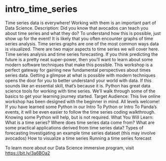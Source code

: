 # intro_time_series
Time series data is everywhere! Working with them is an important part of Data Science.
Description:
Did you know that avocados can teach you about time series and what they do? To understand how this is possible, just show up for the event!
It is likely that you often encounter graphs of time series analysis. Time series graphs are one of the most common ways data is visualized. There are two major aspects to time series we will cover here. Time series analysis and time series forecasting. If you think predicting the future is a pretty neat super-power, then you’ll want to learn about some modern software techniques that make this possible. This workshop is a perfect gateway for gaining new fundamental perspectives about times series data. Getting a glimpse at what is possible with modern techniques opens the door for you to better understand your world with data. If this sounds like an essential skill, that’s because it is. Python has great data science tools for working with time series. We’ll walk through some of the basics to get your learning journey started.
Target Audience:
This live online workshop has been designed with the beginner in mind. All levels welcome!
If you have learned some Python in our Intro To Python or Intro To Panda’s events, it will be even easier to follow the time series coding walkthrough. Knowing some Python will help, but is not required.
What You Will Learn:
What is a time series?
Where does time series data come from?
What are some practical applications derived from time series data?
Types of forecasting
Investigating an example time series dataset (this may involve avocados)
How to visualize a time series
Running a time series forecast

To learn more about our Data Science immersive program, visit https://bit.ly/3a6BOa2
